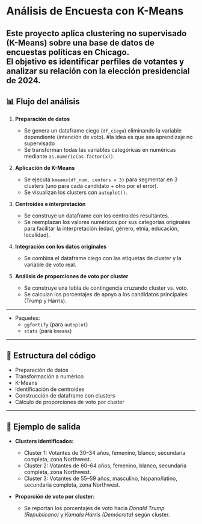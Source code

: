 # Análisis de Encuesta con K-Means

Este proyecto aplica **clustering no supervisado (K-Means)** sobre una base de datos de encuestas políticas en Chicago.  
El objetivo es **identificar perfiles de votantes** y analizar su relación con la elección presidencial de 2024.  
---

## 📊 Flujo del análisis

1. **Preparación de datos**  
   - Se genera un dataframe ciego (`df_ciego`) eliminando la variable dependiente (intención de voto).  #la idea es que sea aprendizaje no supervisado
   - Se transforman todas las variables categóricas en numéricas mediante `as.numeric(as.factor(x))`.  

2. **Aplicación de K-Means**  
   - Se ejecuta `kmeans(df_num, centers = 3)` para segmentar en 3 clusters (uno para cada candidato + otro por el error).  
   - Se visualizan los clusters con `autoplot()`.  

3. **Centroides e interpretación**  
   - Se construye un dataframe con los centroides resultantes.  
   - Se reemplazan los valores numéricos por sus categorías originales para facilitar la interpretación (edad, género, etnia, educación, localidad).  

4. **Integración con los datos originales**  
   - Se combina el dataframe ciego con las etiquetas de cluster y la variable de voto real.  

5. **Análisis de proporciones de voto por cluster**  
   - Se construye una tabla de contingencia cruzando cluster vs. voto.  
   - Se calculan los porcentajes de apoyo a los candidatos principales (Trump y Harris).  

---

- Paquetes:  
  - `ggfortify` (para `autoplot`)  
  - `stats` (para `kmeans`)  

---

## 📂 Estructura del código

- Preparación de datos  
- Transformación a numérico  
- K-Means  
- Identificación de centroides  
- Construcción de dataframe con clusters  
- Cálculo de proporciones de voto por cluster  

---

## 📌 Ejemplo de salida
- **Clusters identificados:**  
  - Cluster 1: Votantes de 30–34 años, femenino, blanco, secundaria completa, zona Northwest.  
  - Cluster 2: Votantes de 60–64 años, femenino, blanco, secundaria completa, zona Northwest.  
  - Cluster 3: Votantes de 55–59 años, masculino, hispano/latino, secundaria completa, zona Northwest.  

- **Proporción de voto por cluster:**  
  - Se reportan los porcentajes de voto hacia *Donald Trump (Republicano)* y *Kamala Harris (Demócrata)* según cluster.

